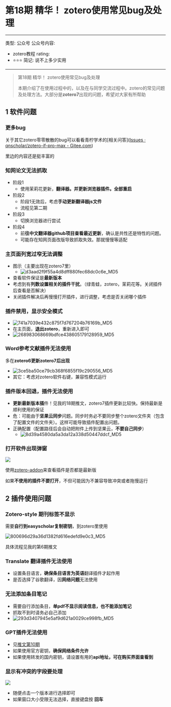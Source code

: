 # 第18期 精华！ zotero使用常见bug及处理

---
类型: 公众号
公众号内容:
  - zotero教程
rating:
  - ⭐⭐⭐
简记: 说不上多少实用
---

> 第18期 精华！ zotero使用常见bug及处理
> 
> 本期介绍了在使用过程中的，以及在与同学交流过程中。zotero的常见问题及处理方法。大部分是**zotero7**出现的问题，希望对大家有所帮助

## 1 软件问题

### 更多bug

关于其它zotero零零散散的bug可以看看青柠学术的[相关问答]([Issues · qnscholar/zotero-if-pro-max - Gitee.com](https://gitee.com/qnscholar/zotero-if-pro-max/issues))

里边的内容还是挺丰富的

### 知网论文无法抓取

- 阶段1
	- 使用茉莉花更新，**翻译器。并更新浏览器插件。全部重启**
- 阶段2
	- 阶段1无效后，考虑**手动更新翻译器js文件**
	- 流程见第二期
- 阶段3
	- 切换浏览器进行尝试
- 阶段4
	- 前**往中文翻译器github项目查看最近更新**，确认是共性还是特性的问题。
	- 可能存在知网页面改版导致抓取失效。那就慢慢等适配

### 主页面列宽过窄无法调整

- 图示（主要出现在zotero7里）
	- ![d3aad2f9f55a4d8dff880fec68dc0c6e_MD5](https://pic-go-42.oss-cn-guangzhou.aliyuncs.com/img/d3aad2f9f55a4d8dff880fec68dc0c6e_MD5.png)
- 查看软件保证是**最新版本**
- 考虑到有**列数设置相关的插件干扰**。（绿青蛙，zotero，茉莉花等。关闭插件后查看是否解决）
- 关闭插件解决后再慢慢打开插件，进行调整，考虑是否关闭哪个插件

### 插件禁用，显示安全模式

- ![741a7039e432c875f7d767204b76169b_MD5](https://pic-go-42.oss-cn-guangzhou.aliyuncs.com/img/741a7039e432c875f7d767204b76169b_MD5.png)
- 在主页面，**退出zotero**，重新进入即可
- ![268983068669bdfce438605179128959_MD5](https://pic-go-42.oss-cn-guangzhou.aliyuncs.com/img/268983068669bdfce438605179128959_MD5.png)

### Word参考文献插件无法使用

多在**zotero6更新zotero7后出现**

- ![3ce5ba50ce79cb368f6855f19c290556_MD5](https://pic-go-42.oss-cn-guangzhou.aliyuncs.com/img/3ce5ba50ce79cb368f6855f19c290556_MD5.png)
- 其它：考虑对zotero软件右键，兼容性模式运行

### 插件版本回退，插件无法使用

- **更新最新版本插**件！见我的18期推文，zotero7插件更新比较快。保持最新是顺利使用的保证
- 危：可能由于**坚果云同步**问题。同步时务必不要同步整个zotero文件夹（包含了配置文件的文件夹）。这样可能导致插件配置出问题。
- 正确配置（配置路径后会自动把附件上传到坚果云，**不要自己同步**）
	- ![8d39a4580da5a3da12a338d50447ddcf_MD5](https://pic-go-42.oss-cn-guangzhou.aliyuncs.com/img/8d39a4580da5a3da12a338d50447ddcf_MD5.png)

### 打开软件出现弹窗

![](https://pic-go-42.oss-cn-guangzhou.aliyuncs.com/img/202405271722863.png)

使用[zotero-addon](https://wk8686.top/zoteroepi68)来查看插件是否都是最新版

如果**不使用的插件不要打开**，不但可能因为不兼容导致冲突或者拖慢运行

## 2 插件使用问题

### Zotero-style 期刊标签不显示

需要**自行到easyscholar复制密钥**，到zotero里使用

![800696d29a36d1382fd616edefd9e0c3_MD5](https://pic-go-42.oss-cn-guangzhou.aliyuncs.com/img/800696d29a36d1382fd616edefd9e0c3_MD5.png)

具体流程见我的第6期推文

### Translate 翻译插件无法使用

- 设置条目语言，**确保条目语言为英语**翻译插件才起作用
- 是否选择了谷歌翻译，因**网络问题**无法使用

### 无法添加条目笔记

- 需要自行添加条目，**单pdf不显示阅读信息，也不能添加笔记**
- 抓取不到时请务必自己添加
- ![293d3407945e5af9d621a0029ce998fb_MD5](https://pic-go-42.oss-cn-guangzhou.aliyuncs.com/img/293d3407945e5af9d621a0029ce998fb_MD5.png)

### GPT插件无法使用

- 见[推文第10期](https://wk8686.top/archives/zoteroepi10)
- 如果使用官方密钥，**确保网络条件允许**
- 如果使用转发的国内密钥，请设置有用的**api地址，可在购买界面查看到**

### 显示有冲突的字段要处理

![](https://pic-go-42.oss-cn-guangzhou.aliyuncs.com/img/202405271735169.jpg)

- 随便点击一个版本进行选择即可
- 如果窗口大小受限无法选择，直接键盘按 **回车**
